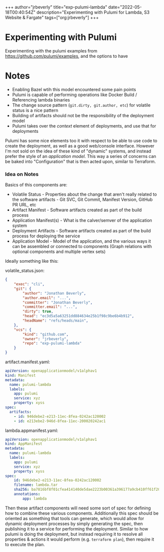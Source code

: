 +++
author="jrbeverly"
title="exp-pulumi-lambda"
date="2022-05-18T00:40:54Z"
description="Experimenting with Pulumi for Lambda, S3 Website & Fargate"
tags=["org:jrbeverly"]
+++

# Experimenting with Pulumi

Experimenting with the pulumi examples from https://github.com/pulumi/examples, and the options to have

# Notes

- Enabling Bazel wtih this model encountered some pain points
- Pulumi is capable of performing operations like Docker Build / Referencing lambda binaries
- The change source pattern (`git.dirty, git.author, etc`) for volatile status is a nice pattern
- Building of artifacts should not be the responsibility of the deployment model
- Pulumi takes over the _context_ element of deployments, and use that for deployments

Pulumi has some nice elements too it with respect to be able to use code to create the deployment, as well as a good web/console interface. However I'm not sold on the idea of these kind of "dynamic" systems, and instead prefer the style of an _application model_. This way a series of concerns can be baked into "Configuration" that is then acted upon, similar to Terraform.

### Idea on Notes

Basics of this components are:
- Volatile Status - Properties about the change that aren't really related to the software artifacts - Git SVC, Git Commit, Manifest Version, GitHub PR URL, etc
- Artifact Manifest - Software artifacts created as part of the build process
- Application Manifest(s) - What is the calver/semver of the application system
- Deployment Artifacts - Software artifacts created as part of the build process for deploying the service
- Application Model - Model of the application, and the various ways it can be assembled or connected to components (Graph relations with optional components and multiple vertex sets)

Ideally something like this:

volatile_status.json:
```json
{
    "exec": "cli",
    "git": {
        "author": "Jonathan Beverly",
        "author.email": "...",
        "committer": "Jonathan Beverly",
        "committer.email": "...",
        "dirty": true,
        "head": "ec3d5a5a63251dd884634e25b1f98c9be6b4b912",
        "headName": "refs/heads/main",
    },
    "vcs": {
        "kind": "github.com",
        "owner": "jrbeverly",
        "repo": "exp-pulumi-lambda"
    }
}
```

artifact.manifest.yaml:
```yaml
apiVersion: openapplicationmodel/v1alphav1
kind: Manifest
metadata:
  name: pulumi-lambda
  labels:
    app: pulumi
    service: xyz
    property: xyss
spec:
  artifacts:
    - id: 946debe2-e213-11ec-8fea-0242ac120002
    - id: e213ebe2-946d-8fea-11ec-200020242ac1
```

lambda.appmanifest.yaml:
```yaml
apiVersion: openapplicationmodel/v1alphav1
kind: AppManifest
metadata:
  name: pulumi-lambda
  labels:
    app: pulumi
    service: xyz
    property: xyss
spec:
    id: 946debe2-e213-11ec-8fea-0242ac120002
    filename: lambda.tar
    sha256: ba7816bf8f01cfea414140de5dae2223b00361a396177a9cb410ff61f20015ad
    annotations:
        app: lambda
```

Then these artifact components will need some sort of spec for defining how to combine these various components. Additionally this spec should be oriented as something that tools can generate, which would allow for dynamic deployment processes by simply generating the spec, then publishing it to a service for performing the deployment. Similar to how pulumi is doing the deployment, but instead requiring it to resolve all properties & actions it would perform (e.g. `terraform plan`), then require it to execute the plan.
